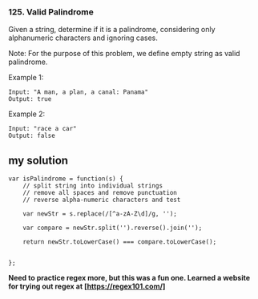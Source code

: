 ### 125. Valid Palindrome

Given a string, determine if it is a palindrome, considering only alphanumeric characters and ignoring cases.  

Note: For the purpose of this problem, we define empty string as valid palindrome.  

Example 1:  
```
Input: "A man, a plan, a canal: Panama"
Output: true
```
Example 2:  
```
Input: "race a car"
Output: false
```

## my solution
```
var isPalindrome = function(s) {
    // split string into individual strings
    // remove all spaces and remove punctuation
    // reverse alpha-numeric characters and test

    var newStr = s.replace(/[^a-zA-Z\d]/g, '');

    var compare = newStr.split('').reverse().join('');
    
    return newStr.toLowerCase() === compare.toLowerCase();
 
    
};
```

**Need to practice regex more, but this was a fun one. Learned a website for trying out regex at [https://regex101.com/]**